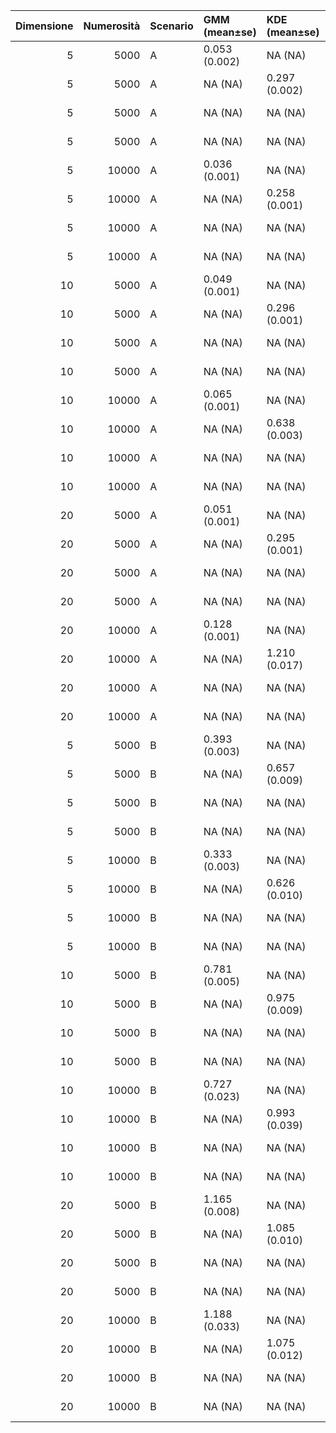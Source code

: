 | Dimensione| Numerosità|Scenario |GMM (mean±se) |KDE (mean±se) |RNADE (mean±se) |Real NVP (mean±se) |
|----------:|----------:|:--------|:-------------|:-------------|:---------------|:------------------|
|          5|       5000|A        |0.053 (0.002) |NA (NA)       |NA (NA)         |NA (NA)            |
|          5|       5000|A        |NA (NA)       |0.297 (0.002) |NA (NA)         |NA (NA)            |
|          5|       5000|A        |NA (NA)       |NA (NA)       |NA (NA)         |0.230 (0.004)      |
|          5|       5000|A        |NA (NA)       |NA (NA)       |0.149 (0.002)   |NA (NA)            |
|          5|      10000|A        |0.036 (0.001) |NA (NA)       |NA (NA)         |NA (NA)            |
|          5|      10000|A        |NA (NA)       |0.258 (0.001) |NA (NA)         |NA (NA)            |
|          5|      10000|A        |NA (NA)       |NA (NA)       |NA (NA)         |0.219 (0.004)      |
|          5|      10000|A        |NA (NA)       |NA (NA)       |0.112 (0.002)   |NA (NA)            |
|         10|       5000|A        |0.049 (0.001) |NA (NA)       |NA (NA)         |NA (NA)            |
|         10|       5000|A        |NA (NA)       |0.296 (0.001) |NA (NA)         |NA (NA)            |
|         10|       5000|A        |NA (NA)       |NA (NA)       |NA (NA)         |0.225 (0.003)      |
|         10|       5000|A        |NA (NA)       |NA (NA)       |0.151 (0.002)   |NA (NA)            |
|         10|      10000|A        |0.065 (0.001) |NA (NA)       |NA (NA)         |NA (NA)            |
|         10|      10000|A        |NA (NA)       |0.638 (0.003) |NA (NA)         |NA (NA)            |
|         10|      10000|A        |NA (NA)       |NA (NA)       |NA (NA)         |0.398 (0.004)      |
|         10|      10000|A        |NA (NA)       |NA (NA)       |0.237 (0.002)   |NA (NA)            |
|         20|       5000|A        |0.051 (0.001) |NA (NA)       |NA (NA)         |NA (NA)            |
|         20|       5000|A        |NA (NA)       |0.295 (0.001) |NA (NA)         |NA (NA)            |
|         20|       5000|A        |NA (NA)       |NA (NA)       |NA (NA)         |0.227 (0.003)      |
|         20|       5000|A        |NA (NA)       |NA (NA)       |0.151 (0.003)   |NA (NA)            |
|         20|      10000|A        |0.128 (0.001) |NA (NA)       |NA (NA)         |NA (NA)            |
|         20|      10000|A        |NA (NA)       |1.210 (0.017) |NA (NA)         |NA (NA)            |
|         20|      10000|A        |NA (NA)       |NA (NA)       |NA (NA)         |0.740 (0.005)      |
|         20|      10000|A        |NA (NA)       |NA (NA)       |0.529 (0.003)   |NA (NA)            |
|          5|       5000|B        |0.393 (0.003) |NA (NA)       |NA (NA)         |NA (NA)            |
|          5|       5000|B        |NA (NA)       |0.657 (0.009) |NA (NA)         |NA (NA)            |
|          5|       5000|B        |NA (NA)       |NA (NA)       |NA (NA)         |0.354 (0.006)      |
|          5|       5000|B        |NA (NA)       |NA (NA)       |0.556 (0.022)   |NA (NA)            |
|          5|      10000|B        |0.333 (0.003) |NA (NA)       |NA (NA)         |NA (NA)            |
|          5|      10000|B        |NA (NA)       |0.626 (0.010) |NA (NA)         |NA (NA)            |
|          5|      10000|B        |NA (NA)       |NA (NA)       |NA (NA)         |0.331 (0.006)      |
|          5|      10000|B        |NA (NA)       |NA (NA)       |0.585 (0.029)   |NA (NA)            |
|         10|       5000|B        |0.781 (0.005) |NA (NA)       |NA (NA)         |NA (NA)            |
|         10|       5000|B        |NA (NA)       |0.975 (0.009) |NA (NA)         |NA (NA)            |
|         10|       5000|B        |NA (NA)       |NA (NA)       |NA (NA)         |0.621 (0.007)      |
|         10|       5000|B        |NA (NA)       |NA (NA)       |0.825 (0.021)   |NA (NA)            |
|         10|      10000|B        |0.727 (0.023) |NA (NA)       |NA (NA)         |NA (NA)            |
|         10|      10000|B        |NA (NA)       |0.993 (0.039) |NA (NA)         |NA (NA)            |
|         10|      10000|B        |NA (NA)       |NA (NA)       |NA (NA)         |0.602 (0.007)      |
|         10|      10000|B        |NA (NA)       |NA (NA)       |0.876 (0.054)   |NA (NA)            |
|         20|       5000|B        |1.165 (0.008) |NA (NA)       |NA (NA)         |NA (NA)            |
|         20|       5000|B        |NA (NA)       |1.085 (0.010) |NA (NA)         |NA (NA)            |
|         20|       5000|B        |NA (NA)       |NA (NA)       |NA (NA)         |1.040 (0.012)      |
|         20|       5000|B        |NA (NA)       |NA (NA)       |1.115 (0.030)   |NA (NA)            |
|         20|      10000|B        |1.188 (0.033) |NA (NA)       |NA (NA)         |NA (NA)            |
|         20|      10000|B        |NA (NA)       |1.075 (0.012) |NA (NA)         |NA (NA)            |
|         20|      10000|B        |NA (NA)       |NA (NA)       |NA (NA)         |1.010 (0.013)      |
|         20|      10000|B        |NA (NA)       |NA (NA)       |1.085 (0.021)   |NA (NA)            |
